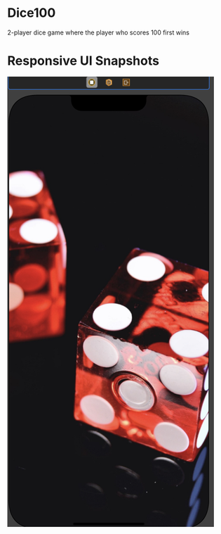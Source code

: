 # Dice100
2-player dice game where the player who scores 100 first wins

# Responsive UI Snapshots

![](Dice/Images/Launchscreen.png)
